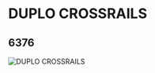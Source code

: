 # DUPLO CROSSRAILS
## 6376
![DUPLO CROSSRAILS](https://lc-www-live-s.legocdn.com/media/bricks/5/2/637627.jpg)